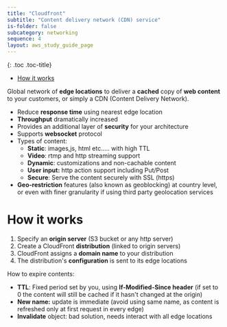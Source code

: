 ```yaml
---
title: "Cloudfront"
subtitle: "Content delivery network (CDN) service"
is-folder: false
subcategory: networking
sequence: 4
layout: aws_study_guide_page
---
```


{: .toc .toc-title}
- [How it works](#how-it-works)



Global network of **edge locations** to deliver a **cached** copy of **web content** to your customers, or simply a CDN (Content Delivery Network).

* Reduce **response time** using nearest edge location
* **Throughput** dramatically increased
* Provides an additional layer of **security** for your architecture
* Supports **websocket** protocol
* Types of content:
  * **Static**: images,js, html etc..... with high TTL
  * **Video**: rtmp and http streaming support
  * **Dynamic**: customizations and non-cachable content
  * **User input:** http action support including Put/Post
  * **Secure**: Serve the content securely with SSL (https)
* **Geo-restriction** features (also known as geoblocking) at country level, or even with finer granularity if using third party geolocation services

# How it works

1. Specify an **origin server** (S3 bucket or any http server)
2. Create a CloudFront **distribution** (linked to origin servers)
3. CloudFront assigns a **domain name** to your distribution
4. The distribution's **configuration** is sent to its edge locations

How to expire contents:

- **TTL**: Fixed period set by you, using **If-Modified-Since header** (if set to 0 the content will still be cached if it hasn't changed at the origin)
- **New name:** update is immediate (avoid using same name, as content is refreshed only at first request in every edge)
- **Invalidate** object: bad solution, needs interact with all edge locations

